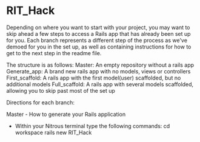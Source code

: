 RIT_Hack
========

Depending on where you want to start with your project, you may want to skip ahead a few steps to access a Rails app that has already been set up for you. Each branch represents a different step of the process as we've demoed for you in the set up, as well as containing instructions for how to get to the next step in the readme file. 

The structure is as follows: 
Master: An empty repository without a rails app 
Generate_app: A brand new rails app with no models, views or controllers 
First_scaffold: A rails app with the first model(user) scaffolded, but no additional models 
Full_scaffold: A rails app with several models scaffolded, allowing you to skip past most of the set up

Directions for each branch: 

Master - How to generate your Rails application
  - Within your Nitrous terminal type the following commands: 
    cd workspace
    rails new RIT_Hack 
    
